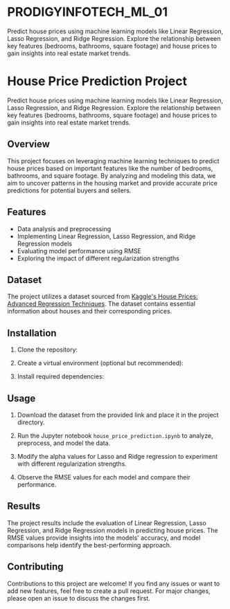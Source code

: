 # PRODIGYINFOTECH_ML_01
Predict house prices using machine learning models like Linear Regression, Lasso Regression, and Ridge Regression. Explore the relationship between key features (bedrooms, bathrooms, square footage) and house prices to gain insights into real estate market trends.

# House Price Prediction Project

Predict house prices using machine learning models like Linear Regression, Lasso Regression, and Ridge Regression. Explore the relationship between key features (bedrooms, bathrooms, square footage) and house prices to gain insights into real estate market trends.

## Overview

This project focuses on leveraging machine learning techniques to predict house prices based on important features like the number of bedrooms, bathrooms, and square footage. By analyzing and modeling this data, we aim to uncover patterns in the housing market and provide accurate price predictions for potential buyers and sellers.

## Features

- Data analysis and preprocessing
- Implementing Linear Regression, Lasso Regression, and Ridge Regression models
- Evaluating model performance using RMSE
- Exploring the impact of different regularization strengths

## Dataset

The project utilizes a dataset sourced from [Kaggle's House Prices: Advanced Regression Techniques](https://www.kaggle.com/c/house-prices-advanced-regression-techniques/data). The dataset contains essential information about houses and their corresponding prices.

## Installation

1. Clone the repository:

2. Create a virtual environment (optional but recommended):

3. Install required dependencies:

## Usage

1. Download the dataset from the provided link and place it in the project directory.

2. Run the Jupyter notebook `house_price_prediction.ipynb` to analyze, preprocess, and model the data.

3. Modify the alpha values for Lasso and Ridge regression to experiment with different regularization strengths.

4. Observe the RMSE values for each model and compare their performance.

## Results
The project results include the evaluation of Linear Regression, Lasso Regression, and Ridge Regression models in predicting house prices. The RMSE values provide insights into the models' accuracy, and model comparisons help identify the best-performing approach.

## Contributing
Contributions to this project are welcome! If you find any issues or want to add new features, feel free to create a pull request. For major changes, please open an issue to discuss the changes first.
